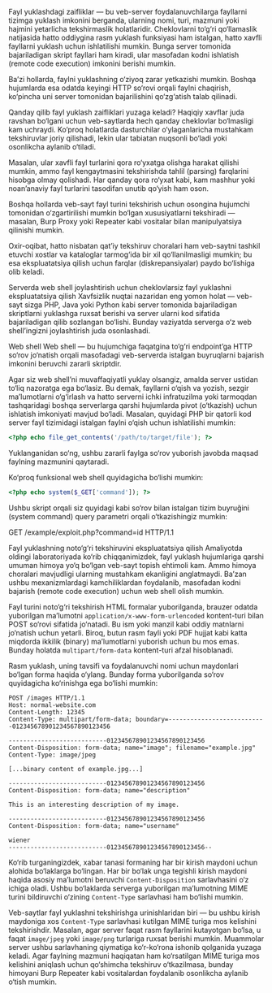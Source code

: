 Fayl yuklashdagi zaifliklar — bu veb-server foydalanuvchilarga fayllarni tizimga yuklash imkonini berganda, ularning nomi, turi, mazmuni yoki hajmini yetarlicha tekshirmaslik holatlaridir. Cheklovlarni to‘g‘ri qo‘llamaslik natijasida hatto oddiygina rasm yuklash funksiyasi ham istalgan, hatto xavfli fayllarni yuklash uchun ishlatilishi mumkin. Bunga server tomonida bajariladigan skript fayllari ham kiradi, ular masofadan kodni ishlatish (remote code execution) imkonini berishi mumkin.

Ba’zi hollarda, faylni yuklashning o‘ziyoq zarar yetkazishi mumkin. Boshqa hujumlarda esa odatda keyingi HTTP so‘rovi orqali faylni chaqirish, ko‘pincha uni server tomonidan bajarilishini qo‘zg‘atish talab qilinadi.

Qanday qilib fayl yuklash zaifliklari yuzaga keladi?
Haqiqiy xavflar juda ravshan bo‘lgani uchun veb-saytlarda hech qanday cheklovlar bo‘lmasligi kam uchraydi. Ko‘proq holatlarda dasturchilar o‘ylaganlaricha mustahkam tekshiruvlar joriy qilishadi, lekin ular tabiatan nuqsonli bo‘ladi yoki osonlikcha aylanib o‘tiladi.

Masalan, ular xavfli fayl turlarini qora ro‘yxatga olishga harakat qilishi mumkin, ammo fayl kengaytmasini tekshirishda tahlil (parsing) farqlarini hisobga olmay qolishadi. Har qanday qora ro‘yxat kabi, kam mashhur yoki noan’anaviy fayl turlarini tasodifan unutib qo‘yish ham oson.

Boshqa hollarda veb-sayt fayl turini tekshirish uchun osongina hujumchi tomonidan o‘zgartirilishi mumkin bo‘lgan xususiyatlarni tekshiradi — masalan, Burp Proxy yoki Repeater kabi vositalar bilan manipulyatsiya qilinishi mumkin.

Oxir-oqibat, hatto nisbatan qat’iy tekshiruv choralari ham veb-saytni tashkil etuvchi xostlar va kataloglar tarmog‘ida bir xil qo‘llanilmasligi mumkin; bu esa ekspluatatsiya qilish uchun farqlar (diskrepansiyalar) paydo bo‘lishiga olib keladi.


Serverda web shell joylashtirish uchun cheklovlarsiz fayl yuklashni ekspluatatsiya qilish
Xavfsizlik nuqtai nazaridan eng yomon holat — veb-sayt sizga PHP, Java yoki Python kabi server tomonida bajariladigan skriptlarni yuklashga ruxsat berishi va server ularni kod sifatida bajariladigan qilib sozlangan bo‘lishi. Bunday vaziyatda serverga o‘z web shell’ingizni joylashtirish juda osonlashadi.

Web shell
Web shell — bu hujumchiga faqatgina to‘g‘ri endpoint’ga HTTP so‘rov jo‘natish orqali masofadagi veb-serverda istalgan buyruqlarni bajarish imkonini beruvchi zararli skriptdir.

Agar siz web shell’ni muvaffaqiyatli yuklay olsangiz, amalda server ustidan to‘liq nazoratga ega bo‘lasiz. Bu demak, fayllarni o‘qish va yozish, sezgir ma’lumotlarni o‘g‘irlash va hatto serverni ichki infratuzilma yoki tarmoqdan tashqaridagi boshqa serverlarga qarshi hujumlarda pivot (o‘tkazish) uchun ishlatish imkoniyati mavjud bo‘ladi. Masalan, quyidagi PHP bir qatorli kod server fayl tizimidagi istalgan faylni o‘qish uchun ishlatilishi mumkin:

```php
<?php echo file_get_contents('/path/to/target/file'); ?>
```

Yuklanganidan so‘ng, ushbu zararli faylga so‘rov yuborish javobda maqsad faylning mazmunini qaytaradi.

Ko‘proq funksional web shell quyidagicha bo‘lishi mumkin:

```php
<?php echo system($_GET['command']); ?>
```

Ushbu skript orqali siz quyidagi kabi so‘rov bilan istalgan tizim buyruğini (system command) query parametri orqali o‘tkazishingiz mumkin:

GET /example/exploit.php?command=id HTTP/1.1

Fayl yuklashning noto‘g‘ri tekshiruvini ekspluatatsiya qilish
Amaliyotda oldingi laboratoriyada ko‘rib chiqqanimizdek, fayl yuklash hujumlariga qarshi umuman himoya yo‘q bo‘lgan veb-sayt topish ehtimoli kam. Ammo himoya choralari mavjudligi ularning mustahkam ekanligini anglatmaydi. Ba’zan ushbu mexanizmlardagi kamchiliklardan foydalanib, masofadan kodni bajarish (remote code execution) uchun web shell olish mumkin.

Fayl turini noto‘g‘ri tekshirish
HTML formalar yuborilganda, brauzer odatda yuborilgan ma’lumotni `application/x-www-form-urlencoded` kontent-turi bilan POST so‘rovi sifatida jo‘natadi. Bu ism yoki manzil kabi oddiy matnlarni jo‘natish uchun yetarli. Biroq, butun rasm fayli yoki PDF hujjat kabi katta miqdorda ikkilik (binary) ma’lumotlarni yuborish uchun bu mos emas. Bunday holatda `multipart/form-data` kontent-turi afzal hisoblanadi.

Rasm yuklash, uning tavsifi va foydalanuvchi nomi uchun maydonlari bo‘lgan forma haqida o‘ylang. Bunday forma yuborilganda so‘rov quyidagicha ko‘rinishga ega bo‘lishi mumkin:

```http
POST /images HTTP/1.1
Host: normal-website.com
Content-Length: 12345
Content-Type: multipart/form-data; boundary=---------------------------012345678901234567890123456

---------------------------012345678901234567890123456
Content-Disposition: form-data; name="image"; filename="example.jpg"
Content-Type: image/jpeg

[...binary content of example.jpg...]

---------------------------012345678901234567890123456
Content-Disposition: form-data; name="description"

This is an interesting description of my image.

---------------------------012345678901234567890123456
Content-Disposition: form-data; name="username"

wiener
---------------------------012345678901234567890123456--
```

Ko‘rib turganingizdek, xabar tanasi formaning har bir kirish maydoni uchun alohida bo‘laklarga bo‘lingan. Har bir bo‘lak unga tegishli kirish maydoni haqida asosiy ma’lumotni beruvchi `Content-Disposition` sarlavhasini o‘z ichiga oladi. Ushbu bo‘laklarda serverga yuborilgan ma’lumotning MIME turini bildiruvchi o‘zining `Content-Type` sarlavhasi ham bo‘lishi mumkin.

Veb-saytlar fayl yuklashni tekshirishga urinishlaridan biri — bu ushbu kirish maydoniga xos `Content-Type` sarlavhasi kutilgan MIME turiga mos kelishini tekshirishdir. Masalan, agar server faqat rasm fayllarini kutayotgan bo‘lsa, u faqat `image/jpeg` yoki `image/png` turlariga ruxsat berishi mumkin. Muammolar server ushbu sarlavhaning qiymatiga ko‘r-ko‘rona ishonib qolganida yuzaga keladi. Agar faylning mazmuni haqiqatan ham ko‘rsatilgan MIME turiga mos kelishini aniqlash uchun qo‘shimcha tekshiruv o‘tkazilmasa, bunday himoyani Burp Repeater kabi vositalardan foydalanib osonlikcha aylanib o‘tish mumkin.
